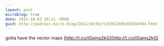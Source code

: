 ```yaml
---
layout: post
microblog: true
date: 2012-10-03 10:11 -0500
guid: http://padraic.micro.blog/2012/10/03/t253512605392584704.html
---
```

gotta have the vector maps [http://t.co/iGqms2kG](http://t.co/iGqms2kG)
